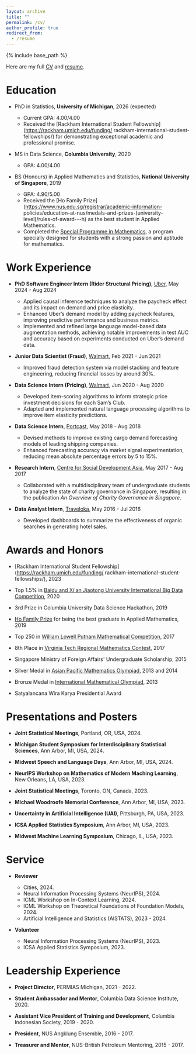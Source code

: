 ```yaml
---
layout: archive
title: ""
permalink: /cv/
author_profile: true
redirect_from:
  - /resume
---
```


{% include base_path %}

Here are my full [CV](http://k-wib.github.io/files/cv_wibisono_nov_24.pdf) and [resume](http://k-wib.github.io/files/resume_wibisono_nov_24.pdf).

Education
======
* PhD in Statistics, **University of Michigan**, 2026 (expected)
	* Current GPA: 4.00/4.00
	* Received the [Rackham International Student Fellowship](https://rackham.umich.edu/funding/	rackham-international-student-fellowships/) for demonstrating exceptional academic and 		professional promise.

* MS in Data Science, **Columbia University**, 2020
	* GPA: 4.00/4.00

* BS (Honours) in Applied Mathematics and Statistics, **National University of Singapore**, 2019
	* GPA: 4.90/5.00
	* Received the [Ho Family Prize](https://www.nus.edu.sg/registrar/academic-information-		policies/education-at-nus/medals-and-prizes-(university-level)/rules-of-award---h) as the 	best student in Applied Mathematics.
	* Completed the [Special Programme in Mathematics](https://www.math.nus.edu.sg/ug/spm/), a 	program specially designed for students with a strong passion and aptitude for mathematics.

Work Experience
======
* **PhD Software Engineer Intern (Rider Structural Pricing)**, [Uber](https://www.uber.com/), May 2024 - Aug 2024
	* Applied causal inference techniques to analyze the paycheck effect and its impact on demand and price elasticity.
	* Enhanced Uber’s demand model by adding paycheck features, improving predictive performance and business metrics.
	* Implemented and refined large language model-based data augmentation methods, achieving notable improvements in test AUC and accuracy based on experiments conducted on Uber’s demand data.

* **Junior Data Scientist (Fraud)**, [Walmart](https://www.walmart.com/), Feb 2021 - Jun 2021
	* Improved fraud detection system via model stacking and feature engineering, reducing financial losses by around 30%.

* **Data Science Intern (Pricing)**, [Walmart](https://www.walmart.com/), Jun 2020 - Aug 2020
	* Developed item-scoring algorithms to inform strategic price investment decisions for each Sam’s Club.
	* Adapted and implemented natural language processing algorithms to improve item elasticity predictions.

* **Data Science Intern**, [Portcast](https://portcast.io/), May 2018 - Aug 2018
	* Devised methods to improve existing cargo demand forecasting models of leading shipping companies.
	* Enhanced forecasting accuracy via market signal experimentation, reducing mean absolute percentage errors by 5 to 15%.

* **Research Intern**, [Centre for Social Development Asia](https://fass.nus.edu.sg/swk/csda-overview/), May 2017 - Aug 2017
	* Collaborated with a multidisciplinary team of undergraduate students to analyze the state 	of charity governance in Singapore, resulting in the publication _An Overview of Charity 	Governance in Singapore_.

* **Data Analyst Intern**, [Traveloka](https://www.traveloka.com/en-id/), May 2016 - Jul 2016
	*  Developed dashboards to summarize the effectiveness of organic searches in generating hotel sales.
  
Awards and Honors
======
* [Rackham International Student Fellowship](https://rackham.umich.edu/funding/	rackham-international-student-fellowships/), 2023

* Top 1.5% in [Baidu and Xi'an Jiaotong University International Big Data Competition](https://aistudio.baidu.com/aistudio/competition/detail/91/0/introduction), 2020

* 3rd Prize in Columbia University Data Science Hackathon, 2019

* [Ho Family Prize](https://www.nus.edu.sg/registrar/academic-information-policies/education-at-nus/medals-and-prizes-(university-level)/rules-of-award---h) for being the best graduate in Applied Mathematics, 2019

* Top 250 in [William Lowell Putnam Mathematical Competition](https://www.maa.org/math-competitions/putnam-competition), 2017

* 8th Place in [Virginia Tech Regional Mathematics Contest](https://personal.math.vt.edu/plinnell/Vtregional/), 2017

* Singapore Ministry of Foreign Affairs' Undergraduate Scholarship, 2015

* Silver Medal in [Asian Pacific Mathematics Olympiad](https://www.apmo-official.org/), 2013 and 2014

* Bronze Medal in [International Mathematical Olympiad](https://www.imo-official.org/), 2013

* Satyalancana Wira Karya Presidential Award


Presentations and Posters
======
* **Joint Statistical Meetings**, Portland, OR, USA, 2024.

* **Michigan Student Symposium for Interdisciplinary Statistical Sciences**, Ann Arbor, MI, USA, 2024.

* **Midwest Speech and Language Days**, Ann Arbor, MI, USA, 2024.

* **NeurIPS Workshop on Mathematics of Modern Maching Learning**, New Orleans, LA, USA, 2023.

* **Joint Statistical Meetings**, Toronto, ON, Canada, 2023.

* **Michael Woodroofe Memorial Conference**, Ann Arbor, MI, USA, 2023.

* **Uncertainty in Artificial Intelligence (UAI)**, Pittsburgh, PA, USA, 2023.

* **ICSA Applied Statistics Symposium**, Ann Arbor, MI, USA, 2023.

* **Midwest Machine Learning Symposium**, Chicago, IL, USA, 2023.

Service
======
* **Reviewer**
	* Cities, 2024.
	* Neural Information Processing Systems (NeurIPS), 2024.
	* ICML Workshop on In-Context Learning, 2024.
	* ICML Workshop on Theoretical Foundations of Foundation Models, 2024.
	* Artificial Intelligence and Statistics (AISTATS), 2023 - 2024.

* **Volunteer**
	* Neural Information Processing Systems (NeurIPS), 2023.
	* ICSA Applied Statistics Symposium, 2023.


Leadership Experience
======
* **Project Director**, PERMIAS Michigan, 2021 - 2022.

* **Student Ambassador and Mentor**, Columbia Data Science Institute, 2020.

* **Assistant Vice President of Training and Development**, Columbia Indonesian Society, 2019 - 2020.

* **President**, NUS Angklung Ensemble, 2016 - 2017.

* **Treasurer and Mentor**, NUS-British Petroleum Mentoring, 2015 - 2017.